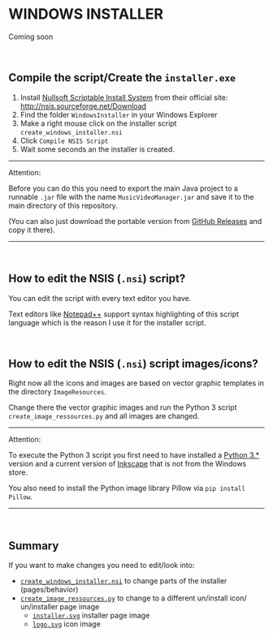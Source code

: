 # WINDOWS INSTALLER

Coming soon

<br>

## Compile the script/Create the `installer.exe`

1. Install [Nullsoft Scriptable Install System](https://sourceforge.net/projects/nsis/) from their official site: http://nsis.sourceforge.net/Download
2. Find the folder `WindowsInstaller` in your Windows Explorer
3. Make a right mouse click on the installer script `create_windows_installer.nsi` 
4. Click `Compile NSIS Script`
5. Wait some seconds an the installer is created.

---

Attention:

Before you can do this you need to export the main Java project to a runnable `.jar` file with the name `MusicVideoManager.jar` and save it to the main directory of this repository.

(You can also just download the portable version from [GitHub Releases](https://github.com/AnonymerNiklasistanonym/KaraokeMusicVideoManager/releases) and copy it there).

---

<br>

## How to edit the NSIS (`.nsi`) script?

You can edit the script with every text editor you have.

Text editors like [Notepad++](https://notepad-plus-plus.org/) support syntax highlighting of this script language which is the reason I use it for the installer script.

<br>

## How to edit the NSIS (`.nsi`) script images/icons?

Right now all the icons and images are based on vector graphic templates in the directory `ImageResources`.

Change there the vector graphic images and run the Python 3 script `create_image_ressources.py` and all images are changed.

---

Attention:

To execute the Python 3 script you first need to have installed a [Python 3.*](https://www.python.org/downloads/) version and a current version of [Inkscape](https://inkscape.org/en/release/0.92.2/windows/64-bit/) that is not from the Windows store.

You also need to install the Python image library Pillow via `pip install Pillow`.

---

<br>

## Summary

If you want to make changes you need to edit/look into:

* [`create_windows_installer.nsi`](WindowsInstaller/create_windows_installer.nsi)
  to change parts of the installer (pages/behavior)
* [`create_image_ressources.py`](ImageResources/create_image_ressources.py)
  to change to a different un/install icon/ un/installer page image
  * [`installer.svg`](ImageResources/installer.svg)
    installer page image
  * [`logo.svg`](ImageResources/logo.svg)
    icon image